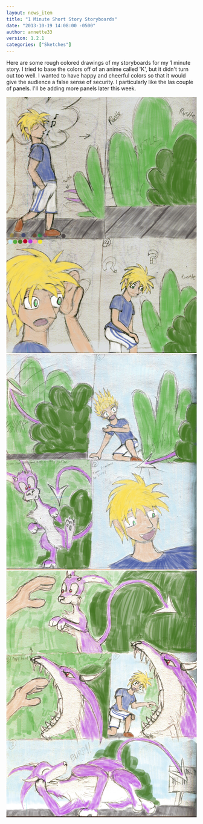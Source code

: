 ```yaml
---
layout: news_item
title: "1 Minute Short Story Storyboards"
date: "2013-10-19 14:08:00 -0500"
author: annette33
version: 1.2.1
categories: ["Sketches"]
---
```


Here are some rough colored drawings of my storyboards for my 1 minute story. I tried to base the colors off of an anime called 'K', but it didn't turn out too well. I wanted to have happy and cheerful colors so that it would give the audience a false sense of security. I particularly like the las couple of panels. I'll be adding more panels later this week.

![01](/img/01.jpg)
![02](/img/02.jpg)
![03](/img/03.jpg)